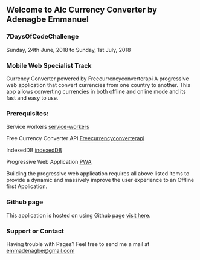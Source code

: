 ## Welcome to Alc Currency Converter by Adenagbe Emmanuel 

### 7DaysOfCodeChallenge
   Sunday, 24th June, 2018 to Sunday, 1st July, 2018

### Mobile Web Specialist Track

Currency Converter powered by Freecurrencyconverterapi A progressive web application that convert currencies from one country to another.
This app allows converting currencies in both offline and online mode and its fast and easy to use.


### Prerequisites:
  
  Service workers [service-workers](https://developers.google.com/web/fundamentals/primers/service-workers/)

  Free Currency Converter API [Freecurrencyconverterapi](https://www.currencyconverterapi.com/)

  IndexedDB  [indexedDB](https://developer.mozilla.org/en-US/docs/Web/API/IndexedDB_API)
  
  Progressive Web Application  [PWA](https://developers.google.com/web/progressive-web-apps/)

Building the progressive web application requires all above listed items to provide a dynamic and massively improve the user experience to an Offline first Application.

### Github page

This application is hosted on using Github page [visit here](https://emmanzley.github.io/alc3currencyconverter/).

### Support or Contact

Having trouble with Pages? Feel free to send me a mail at emmadenagbe@gmail.com

